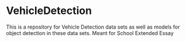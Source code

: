 # VehicleDetection
This is a repository for Vehicle Detection data sets as well as models for object detection in these data sets. Meant for School Extended Essay
